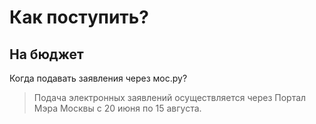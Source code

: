 # Как поступить?
## На бюджет
Когда подавать заявления через мос.ру?
>Подача электронных заявлений осуществляется через Портал Мэра Москвы с 20 июня по 15 августа.